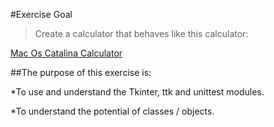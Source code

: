 #Exercise Goal

>Create a calculator that behaves like this calculator:


[Mac Os Catalina Calculator](https://cdn.osxdaily.com/wp-content/uploads/2015/03/calculator-mac-paper-tape-610x463.jpg) 

##The purpose of this exercise is:

*To use and understand the Tkinter, ttk and unittest modules. 

*To understand the potential of classes / objects. 